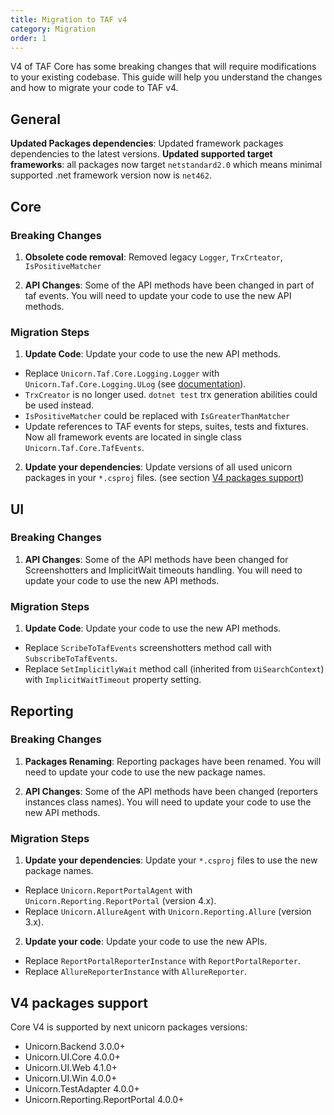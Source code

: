 ```yaml
---
title: Migration to TAF v4
category: Migration
order: 1
---
```


V4 of TAF Core has some breaking changes that will require modifications to your existing codebase. This guide will help you understand the changes and how to migrate your code to TAF v4.

## General

**Updated Packages dependencies**: Updated framework packages dependencies to the latest versions.
**Updated supported target frameworks**: all packages now target `netstandard2.0` which means minimal supported .net framework version now is `net462`.

## Core

### Breaking Changes

1. **Obsolete code removal**: Removed legacy `Logger`, `TrxCrteator`, `IsPositiveMatcher`

2. **API Changes**: Some of the API methods have been changed in part of taf events. You will need to update your code to use the new API methods.

### Migration Steps

1. **Update Code**: Update your code to use the new API methods.
 - Replace `Unicorn.Taf.Core.Logging.Logger` with `Unicorn.Taf.Core.Logging.ULog` (see [documentation](../../docs/core/Logging/)).
 - `TrxCreator` is no longer used. `dotnet test` trx generation abilities could be used instead.
 - `IsPositiveMatcher` could be replaced with `IsGreaterThanMatcher`
 - Update references to TAF events for steps, suites, tests and fixtures. Now all framework events are located in single class `Unicorn.Taf.Core.TafEvents`.

2. **Update your dependencies**: Update versions of all used unicorn packages in your `*.csproj` files. (see section [V4 packages support](#v4-packages-support))


## UI

### Breaking Changes

1. **API Changes**: Some of the API methods have been changed for Screenshotters and ImplicitWait timeouts handling. You will need to update your code to use the new API methods.

### Migration Steps

1. **Update Code**: Update your code to use the new API methods.
 - Replace `ScribeToTafEvents` screenshotters method call with `SubscribeToTafEvents`.
 - Replace `SetImplicitlyWait` method call (inherited from `UiSearchContext`) with `ImplicitWaitTimeout` property setting.


## Reporting

### Breaking Changes

1. **Packages Renaming**: Reporting packages have been renamed. You will need to update your code to use the new package names.

2. **API Changes**: Some of the API methods have been changed (reporters instances class names). You will need to update your code to use the new API methods.

### Migration Steps

1. **Update your dependencies**: Update your `*.csproj` files to use the new package names.
 - Replace `Unicorn.ReportPortalAgent` with `Unicorn.Reporting.ReportPortal` (version 4.x).
 - Replace `Unicorn.AllureAgent` with `Unicorn.Reporting.Allure` (version 3.x).

2. **Update your code**: Update your code to use the new APIs.
 - Replace `ReportPortalReporterInstance` with `ReportPortalReporter`.
 - Replace `AllureReporterInstance` with `AllureReporter`.

## V4 packages support
Core V4 is supported by next unicorn packages versions:
 - Unicorn.Backend 3.0.0+
 - Unicorn.UI.Core 4.0.0+
 - Unicorn.UI.Web 4.1.0+
 - Unicorn.UI.Win 4.0.0+
 - Unicorn.TestAdapter 4.0.0+
 - Unicorn.Reporting.ReportPortal 4.0.0+

